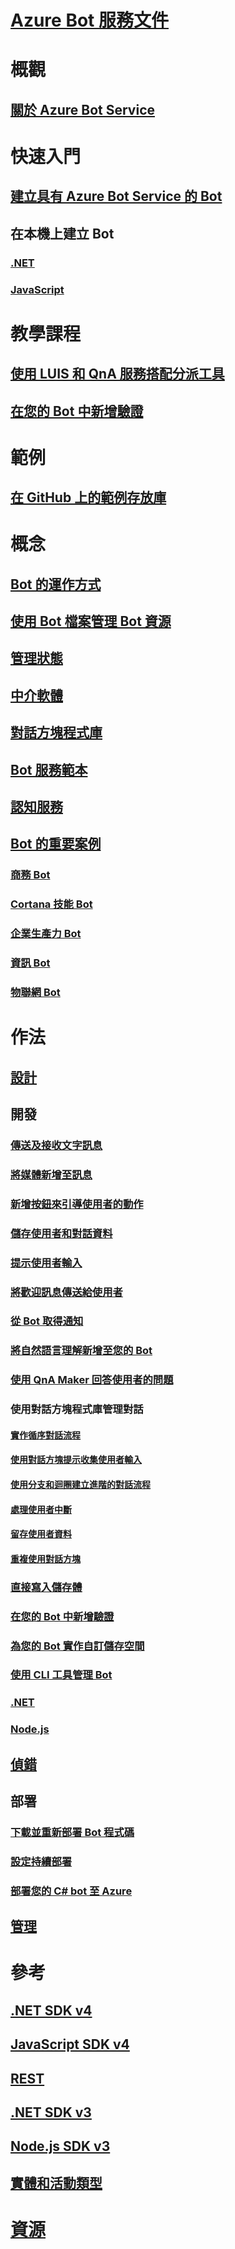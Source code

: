 # [Azure Bot 服務文件](index.md)
# 概觀
## [關於 Azure Bot Service](bot-service-overview-introduction.md)
# 快速入門
## [建立具有 Azure Bot Service 的 Bot](~/bot-service-quickstart.md)
## 在本機上建立 Bot
### [.NET](dotnet/bot-builder-dotnet-sdk-quickstart.md)
### [JavaScript](javascript/bot-builder-javascript-quickstart.md)
# 教學課程
## [使用 LUIS 和 QnA 服務搭配分派工具](v4sdk/bot-builder-tutorial-dispatch.md)
## [在您的 Bot 中新增驗證](bot-builder-tutorial-authentication.md)
# 範例
## [在 GitHub 上的範例存放庫](https://github.com/Microsoft/BotBuilder-Samples/blob/master/readme.md)
# 概念
## [Bot 的運作方式](v4sdk/bot-builder-basics.md)
## [使用 Bot 檔案管理 Bot 資源](v4sdk/bot-file-basics.md)
## [管理狀態](v4sdk/bot-builder-concept-state.md)
## [中介軟體](v4sdk/bot-builder-concept-middleware.md)
## [對話方塊程式庫](v4sdk/bot-builder-concept-dialog.md)
<!-- [Language understanding](v4sdk/bot-builder-concept-luis.md) -->
## [Bot 服務範本](bot-service-concept-templates.md)
## [認知服務](bot-service-concept-intelligence.md)
## [Bot 的重要案例](bot-service-scenario-overview.md)
### [商務 Bot](bot-service-scenario-commerce.md)
### [Cortana 技能 Bot](bot-service-scenario-cortana-skill.md)
### [企業生產力 Bot](bot-service-scenario-enterprise-productivity.md)
### [資訊 Bot](bot-service-scenario-informational.md)
### [物聯網 Bot](bot-service-scenario-internet-things.md)
# 作法 
## [設計](design/TOC.md)
## 開發
<!-- ## [Best practice for welcoming the user](v4sdk/bot-builder-welcome-user.md) -->
### [傳送及接收文字訊息](v4sdk/bot-builder-howto-send-messages.md)
### [將媒體新增至訊息](v4sdk/bot-builder-howto-add-media-attachments.md)
### [新增按鈕來引導使用者的動作](v4sdk/bot-builder-howto-add-suggested-actions.md)
### [儲存使用者和對話資料](v4sdk/bot-builder-howto-v4-state.md) 
### [提示使用者輸入](v4sdk/bot-builder-primitive-prompts.md) 
### [將歡迎訊息傳送給使用者](v4sdk/bot-builder-send-welcome-message.md)
<!-- ## [Add input hints to messages](v4sdk/bot-builder-howto-add-input-hints.md) -->
### [從 Bot 取得通知](v4sdk/bot-builder-howto-proactive-message.md)
### [將自然語言理解新增至您的 Bot](v4sdk/bot-builder-howto-v4-luis.md)
### [使用 QnA Maker 回答使用者的問題](v4sdk/bot-builder-howto-qna.md)
### 使用對話方塊程式庫管理對話 
#### [實作循序對話流程](v4sdk/bot-builder-dialog-manage-conversation-flow.md)
#### [使用對話方塊提示收集使用者輸入](v4sdk/bot-builder-prompts.md)
#### [使用分支和迴圈建立進階的對話流程](v4sdk/bot-builder-dialog-manage-complex-conversation-flow.md)
#### [處理使用者中斷](v4sdk/bot-builder-howto-handle-user-interrupt.md)
#### [留存使用者資料](v4sdk/bot-builder-tutorial-persist-user-inputs.md)
#### [重複使用對話方塊](v4sdk/bot-builder-compositcontrol.md)
### [直接寫入儲存體](v4sdk/bot-builder-howto-v4-storage.md)
### [在您的 Bot 中新增驗證](v4sdk/bot-builder-authentication.md)
### [為您的 Bot 實作自訂儲存空間](v4sdk/bot-builder-custom-storage.md)
### [使用 CLI 工具管理 Bot](bot-builder-tools.md)
### [.NET](dotnet/TOC.md)
### [Node.js](nodejs/TOC.md)
## [偵錯](debug/TOC.md)
## 部署
### [下載並重新部署 Bot 程式碼](bot-service-build-download-source-code.md)
### [設定持續部署](bot-service-build-continuous-deployment.md)
### [部署您的 C# bot 至 Azure](bot-builder-howto-deploy-azure.md)
## [管理](manage/TOC.md)
# 參考
## [.NET SDK v4](https://aka.ms/dotnetsdk4)
## [JavaScript SDK v4](https://aka.ms/jssdk4)
## [REST](rest-api/TOC.md)
## [.NET SDK v3](/dotnet/api/?view=botbuilder-3.12.2.4)
## [Node.js SDK v3](https://docs.botframework.com/en-us/node/builder/chat-reference/modules/_botbuilder_d_.html)
## [實體和活動類型](bot-service-activities-entities.md)
# [資源](resources/TOC.md)
